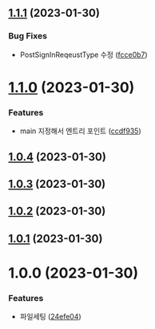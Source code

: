 ## [1.1.1](https://github.com/scouit/api-types/compare/v1.1.0...v1.1.1) (2023-01-30)


### Bug Fixes

* PostSignInReqeustType 수정 ([fcce0b7](https://github.com/scouit/api-types/commit/fcce0b7eebafbd625aa09b51d3d479382d95ff54))

# [1.1.0](https://github.com/scouit/api-types/compare/v1.0.4...v1.1.0) (2023-01-30)


### Features

* main 지정해서 엔트리 포인트 ([ccdf935](https://github.com/scouit/api-types/commit/ccdf935c85babc5efb7d21d889dba0280756dc5c))

## [1.0.4](https://github.com/scouit/api-types/compare/v1.0.3...v1.0.4) (2023-01-30)

## [1.0.3](https://github.com/scouit/api-types/compare/v1.0.2...v1.0.3) (2023-01-30)

## [1.0.2](https://github.com/scouit/api-types/compare/v1.0.1...v1.0.2) (2023-01-30)

## [1.0.1](https://github.com/scouit/api-types/compare/v1.0.0...v1.0.1) (2023-01-30)

# 1.0.0 (2023-01-30)


### Features

* 파일세팅 ([24efe04](https://github.com/scouit/api-types/commit/24efe04287050c2ed77c0eb30b5bc78cd3804a42))
